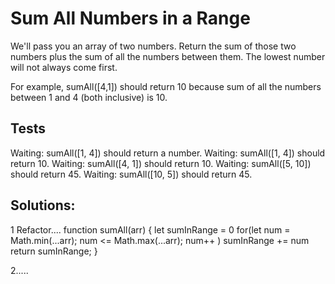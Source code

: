 # Sum All Numbers in a Range

We'll pass you an array of two numbers. Return the sum of those two numbers plus the sum of all the numbers between them. The lowest number will not always come first.

For example, sumAll([4,1]) should return 10 because sum of all the numbers between 1 and 4 (both inclusive) is 10.

## Tests

Waiting: sumAll([1, 4]) should return a number.
Waiting: sumAll([1, 4]) should return 10.
Waiting: sumAll([4, 1]) should return 10.
Waiting: sumAll([5, 10]) should return 45.
Waiting: sumAll([10, 5]) should return 45.

## Solutions:

1 Refactor....
function sumAll(arr) {
let sumInRange = 0
for(let num = Math.min(...arr); num <= Math.max(...arr); num++ )
sumInRange += num
return sumInRange;
}

2.....
